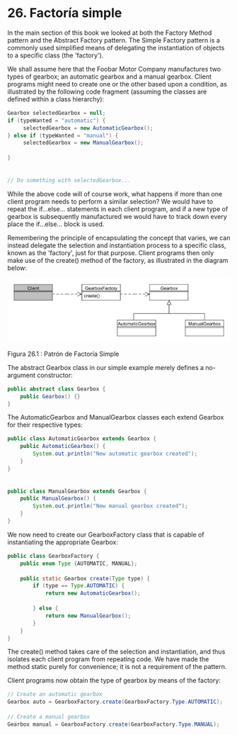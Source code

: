 # 26. Factoría simple

In the main section of this book we looked at both the Factory Method pattern and the Abstract Factory pattern. The Simple Factory pattern is a commonly used simplified means of delegating the instantiation of objects to a specific class (the 'factory').

We shall assume here that the Foobar Motor Company manufactures two types of gearbox; an automatic gearbox and a manual gearbox. Client programs might need to create one or the other based upon a condition, as illustrated by the following code fragment (assuming the classes are defined within a class hierarchy):

```java
Gearbox selectedGearbox = null;
if (typeWanted = "automatic") {
     selectedGearbox = new AutomaticGearbox();
} else if (typeWanted = "manual") {
     selectedGearbox = new ManualGearbox();

}


// Do something with selectedGearbox...
```

While the above code will of course work, what happens if more than one client program needs to perform a similar selection? We would have to repeat the if...else... statements in each client program, and if a new type of gearbox is subsequently manufactured we would have to track down every place the if...else... block is used.

Remembering the principle of encapsulating the concept that varies, we can instead delegate the selection and instantiation process to a specific class, known as the 'factory', just for that purpose. Client programs then only make use of the create() method of the factory, as illustrated in the diagram below:

![Patrón de Factoría Simple](../images/000048.jpg)

Figura 26.1 : Patrón de Factoría Simple

The abstract Gearbox class in our simple example merely defines a no-argument constructor:

```java
public abstract class Gearbox {
    public Gearbox() {}
}
```

The AutomaticGearbox and ManualGearbox classes each extend Gearbox for their respective types:

```java
public class AutomaticGearbox extends Gearbox {
    public AutomaticGearbox() {
        System.out.println("New automatic gearbox created");
    }
}


public class ManualGearbox extends Gearbox {
    public ManualGearbox() {
        System.out.println("New manual gearbox created");
    }
}
```

We now need to create our GearboxFactory class that is capable of instantiating the appropriate Gearbox:

```java
public class GearboxFactory {
    public enum Type {AUTOMATIC, MANUAL};
 
    public static Gearbox create(Type type) {
        if (type == Type.AUTOMATIC) {
            return new AutomaticGearbox();
 
        } else {
            return new ManualGearbox();
        }
    }
}
```

The create() method takes care of the selection and instantiation, and thus isolates each client program from repeating code. We have made the method static purely for convenience; it is not a requirement of the pattern.

Client programs now obtain the type of gearbox by means of the factory:

```java
// Create an automatic gearbox
Gearbox auto = GearboxFactory.create(GearboxFactory.Type.AUTOMATIC);

// Create a manual gearbox
Gearbox manual = GearboxFactory.create(GearboxFactory.Type.MANUAL);
```
